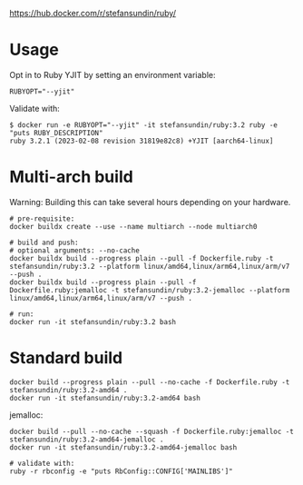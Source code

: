 https://hub.docker.com/r/stefansundin/ruby/

# Usage

Opt in to Ruby YJIT by setting an environment variable:

```
RUBYOPT="--yjit"
```

Validate with:

```shell
$ docker run -e RUBYOPT="--yjit" -it stefansundin/ruby:3.2 ruby -e "puts RUBY_DESCRIPTION"
ruby 3.2.1 (2023-02-08 revision 31819e82c8) +YJIT [aarch64-linux]
```

# Multi-arch build

Warning: Building this can take several hours depending on your hardware.

```shell
# pre-requisite:
docker buildx create --use --name multiarch --node multiarch0

# build and push:
# optional arguments: --no-cache
docker buildx build --progress plain --pull -f Dockerfile.ruby -t stefansundin/ruby:3.2 --platform linux/amd64,linux/arm64,linux/arm/v7 --push .
docker buildx build --progress plain --pull -f Dockerfile.ruby:jemalloc -t stefansundin/ruby:3.2-jemalloc --platform linux/amd64,linux/arm64,linux/arm/v7 --push .

# run:
docker run -it stefansundin/ruby:3.2 bash
```

# Standard build

```shell
docker build --progress plain --pull --no-cache -f Dockerfile.ruby -t stefansundin/ruby:3.2-amd64 .
docker run -it stefansundin/ruby:3.2-amd64 bash
```

jemalloc:

```shell
docker build --pull --no-cache --squash -f Dockerfile.ruby:jemalloc -t stefansundin/ruby:3.2-amd64-jemalloc .
docker run -it stefansundin/ruby:3.2-amd64-jemalloc bash

# validate with:
ruby -r rbconfig -e "puts RbConfig::CONFIG['MAINLIBS']"
```
